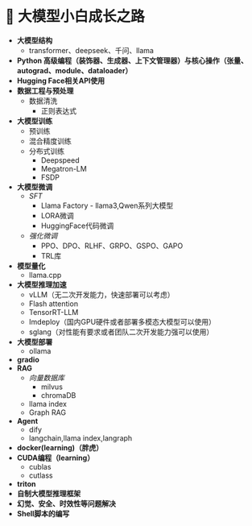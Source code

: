 # 🚀 大模型小白成长之路

- **大模型结构**
  - transformer、deepseek、千问、llama
- **Python 高级编程（装饰器、生成器、上下文管理器）与核心操作（张量、autograd、module、dataloader）**
- **Hugging Face相关API使用**
- **数据工程与预处理**
  - 数据清洗
    - 正则表达式
- **大模型训练**
  - 预训练
  - 混合精度训练
  - 分布式训练
    - Deepspeed  
    - Megatron-LM
    - FSDP
- **大模型微调**
  - *SFT*
    - Llama Factory - llama3,Qwen系列大模型
    - LORA微调
    - HuggingFace代码微调
  - *强化微调*
    - PPO、DPO、RLHF、GRPO、GSPO、GAPO
    - TRL库
- **模型量化**
  - llama.cpp
- **大模型推理加速**
  - vLLM（无二次开发能力，快速部署可以考虑）
  - Flash attention
  - TensorRT-LLM
  - Imdeploy（国内GPU硬件或者部署多模态大模型可以使用）
  - sglang（对性能有要求或者团队二次开发能力强可以使用）
- **大模型部署**
  - ollama
- **gradio**
- **RAG**
  - *向量数据库*
    - milvus
    - chromaDB
  - llama index
  - Graph RAG
- **Agent**
  - dify
  - langchain,llama index,langraph
- **docker(learning)（胖虎）**
- **CUDA编程（learning）**
  - cublas
  - cutlass
- **triton**
- **自制大模型推理框架**
- **幻觉、安全、时效性等问题解决**
- **Shell脚本的编写**
